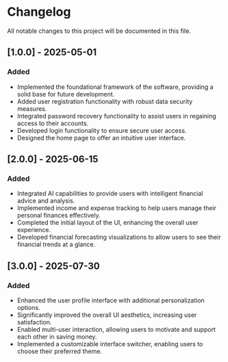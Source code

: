 # Changelog

All notable changes to this project will be documented in this file.

## [1.0.0] - 2025-05-01
### Added
- Implemented the foundational framework of the software, providing a solid base for future development.
- Added user registration functionality with robust data security measures.
- Integrated password recovery functionality to assist users in regaining access to their accounts.
- Developed login functionality to ensure secure user access.
- Designed the home page to offer an intuitive user interface.

## [2.0.0] - 2025-06-15
### Added
- Integrated AI capabilities to provide users with intelligent financial advice and analysis.
- Implemented income and expense tracking to help users manage their personal finances effectively.
- Completed the initial layout of the UI, enhancing the overall user experience.
- Developed financial forecasting visualizations to allow users to see their financial trends at a glance.

## [3.0.0] - 2025-07-30
### Added
- Enhanced the user profile interface with additional personalization options.
- Significantly improved the overall UI aesthetics, increasing user satisfaction.
- Enabled multi-user interaction, allowing users to motivate and support each other in saving money.
- Implemented a customizable interface switcher, enabling users to choose their preferred theme.